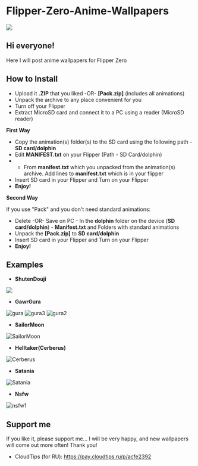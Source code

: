 # Flipper-Zero-Anime-Wallpapers
![](https://user-images.githubusercontent.com/119735719/214123095-6c29ac03-f6ce-4772-b2a0-790ac7516503.png)

## Hi everyone!

Here I will post anime wallpapers for Flipper Zero

## How to Install

- Upload it **.ZIP** that you liked -OR- **[Pack.zip]** (includes all animations)
- Unpack the archive to any place convenient for you
- Turn off your Flipper
- Extract MicroSD card and connect it to a PC using a reader (MicroSD reader)

**First Way**

- Copy the animation(s) folder(s) to the SD card using the following path - **SD card/dolphin**
- Edit **MANIFEST.txt** on your Flipper (Path - SD Card/dolphin)
- - From **manifest.txt** which you unpacked from the animation(s) archive. Add lines to **manifest.txt** which is in your flipper
- Insert SD card in your Flipper and Turn on your Flipper 
- **Enjoy!**

**Second Way**

If you use "Pack" and you don't need standard animations:
- Delete -OR- Save on PC - In the **dolphin** folder on the device (**SD card/dolphin**) - **Manifest.txt** and Folders with standard animations
- Unpack the **[Pack.zip]** to **SD card/dolphin**
- Insert SD card in your Flipper and Turn on your Flipper 
- **Enjoy!**

## Examples
- **ShutenDouji**

![](https://user-images.githubusercontent.com/119735719/214123355-2c3ccdaa-fe2f-4cc8-9057-029b2269aa36.gif)

- **GawrGura**

![gura](https://user-images.githubusercontent.com/119735719/214264258-e7ee3ba3-b2ba-431a-942c-5653aae7576a.gif)
![gura3](https://user-images.githubusercontent.com/119735719/214285665-495e8729-52df-4361-b090-00388d37e065.gif)
![gura2](https://user-images.githubusercontent.com/119735719/214322211-5332b3bb-54bc-44c5-b3d9-91f0785e6fcf.gif)

- **SailorMoon**

![SailorMoon](https://user-images.githubusercontent.com/119735719/214305893-a995bd73-5ed4-4d19-84e3-c751e539b78c.gif)

- **Helltaker(Cerberus)**

![Cerberus](https://user-images.githubusercontent.com/119735719/214322527-52bce987-9f6d-4ea3-8128-f24f94bb5510.gif)

- **Satania**

![Satania](https://user-images.githubusercontent.com/119735719/214322909-f4dd0a99-bc1f-4c71-af47-842bfd344692.gif)

- **Nsfw**

![nsfw1](https://user-images.githubusercontent.com/119735719/214323184-cf4f08f4-dfa5-4678-8cf5-0800f138bb16.gif)

## Support me
If you like it, please support me... I will be very happy, and new wallpapers will come out more often! Thank you!
- CloudTips (for RU): https://pay.cloudtips.ru/p/acfe2392
